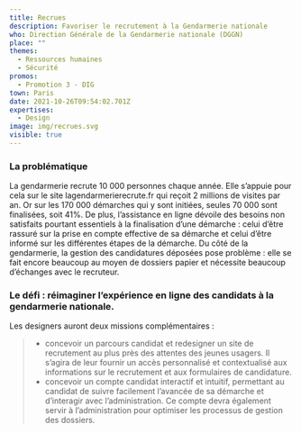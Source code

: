```yaml
---
title: Recrues
description: Favoriser le recrutement à la Gendarmerie nationale
who: Direction Générale de la Gendarmerie nationale (DGGN)
place: ""
themes:
  - Ressources humaines
  - Sécurité
promos:
  - Promotion 3 - DIG
town: Paris
date: 2021-10-26T09:54:02.701Z
expertises:
  - Design
image: img/recrues.svg
visible: true
---
```

### La problématique

La gendarmerie recrute 10 000 personnes chaque année. Elle s’appuie pour cela sur le site lagendarmerierecrute.fr qui reçoit 2 millions de visites par an. Or sur les 170 000 démarches qui y sont initiées, seules 70 000 sont finalisées, soit 41%. De plus, l’assistance en ligne dévoile des besoins non satisfaits pourtant essentiels à la finalisation d’une démarche : celui d’être rassuré sur la prise en compte effective de sa démarche et celui d’être informé sur les différentes étapes de la démarche. Du côté de la gendarmerie, la gestion des candidatures déposées pose problème : elle se fait encore beaucoup au moyen de dossiers papier et nécessite beaucoup d’échanges avec le recruteur.

### Le défi : réimaginer l’expérience en ligne des candidats à la gendarmerie nationale.

Les designers auront deux missions complémentaires :

> * concevoir un parcours candidat et redesigner un site de recrutement au plus près des attentes des jeunes usagers. Il s’agira de leur fournir un accès personnalisé et contextualisé aux informations sur le recrutement et aux formulaires de candidature.
> * concevoir un compte candidat interactif et intuitif, permettant au candidat de suivre facilement l’avancée de sa démarche et d’interagir avec l’administration. Ce compte devra également servir à l’administration pour optimiser les processus de gestion des dossiers.
